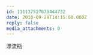 ```yaml
---
id: 111137527879444732
date: 2010-09-29T14:15:00.000Z
reply: false
media_attachments: 0
---
```


漂流瓶 ​​​​

